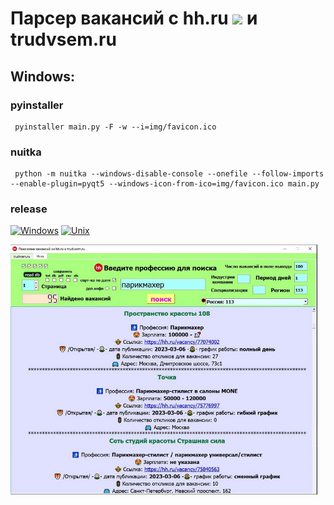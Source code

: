 # Парсер вакансий с hh.ru <img src="https://i.hh.ru/logos/svg/hh.ru__min_.svg" height="32"/> и trudvsem.ru

## Windows:
### pyinstaller
     pyinstaller main.py -F -w --i=img/favicon.ico
### nuitka
     python -m nuitka --windows-disable-console --onefile --follow-imports --enable-plugin=pyqt5 --windows-icon-from-ico=img/favicon.ico main.py
### release
[![Windows](https://img.shields.io/badge/-Windows_x64-blue.svg?style=for-the-badge&logo=windows)](https://github.com/extybr/parser-vacancies-Headhunter/releases/download/v1.0.0/windows_x64_hh-1.0.0.zip)
[![Unix](https://img.shields.io/badge/-Linux-red.svg?style=for-the-badge&logo=linux)](https://github.com/extybr/parser-vacancies-Headhunter/releases/download/v1.0.0/linux_install.sh)

<img src="img/preview.jpg" height="400">
